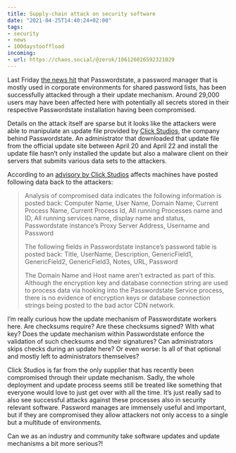 ```yaml
---
title: Supply-chain attack on security software
date: "2021-04-25T14:40:24+02:00"
tags:
- security
- news
- 100daystooffload
incoming:
- url: https://chaos.social/@zerok/106126026592321029
---
```


Last Friday [the news hit](https://arstechnica.com/gadgets/2021/04/hackers-backdoor-corporate-password-manager-and-steal-customer-data/) that Passwordstate, a password manager that is mostly used in corporate environments for shared password lists, has been successfully attacked through a their update mechanism. Around 29,000 users may have been affected here with potentially all secrets stored in their respective Passwordstate installation having been compromised. 

Details on the attack itself are sparse but it looks like the attackers were able to manipulate an update file provided by [Click Studios](https://www.clickstudios.com.au/), the company behind Passwordstate. An administrator that downloaded that update file from the official update site between April 20 and April 22 and install the update file hasn’t only installed the update but also a malware client on their servers that submits various data sets to the attackers. 

According to an [advisory by Click Studios](https://www.clickstudios.com.au/advisories/Incident_Management_Advisory-01-20210424.pdf) affects machines have posted following data back to the attackers:

> Analysis of compromised data indicates the following information is posted back:
> Computer Name, User Name, Domain Name, Current Process Name, Current Process Id, All running Processes name and ID, All running services name, display name and status, Passwordstate instance’s Proxy Server Address, Username and Password
> 
> The following fields in Passwordstate instance’s password table is posted back:
> Title, UserName, Description, GenericField1, GenericField2, GenericField3, Notes, URL, Password
> 
> The Domain Name and Host name aren’t extracted as part of this. Although the encryption key and database connection string are used to process data via hooking into the Passwordstate Service process, there is no evidence of encryption keys or database connection strings being posted to the bad actor CDN network.

I’m really curious how the update mechanism of Passwordstate workers here. Are checksums require? Are these checksums signed? With what key? Does the update mechanism within Passwordstate enforce the validation of such checksums and their signatures? Can administrators skips checks during an update here? Or even worse: Is all of that optional and mostly left to administrators themselves?

Click Studios is far from the only supplier that has recently been compromised through their update mechanism. Sadly, the whole deployment and update process seems still be treated like something that everyone would love to just get over with all the time. It’s just really sad to also see successful attacks against these processes also in security relevant software. Password manages are immensely useful and important, but if they are compromised they allow attackers not only access to a single but a multitude of environments.

Can we as an industry and community take software updates and update mechanisms a bit more serious?!
